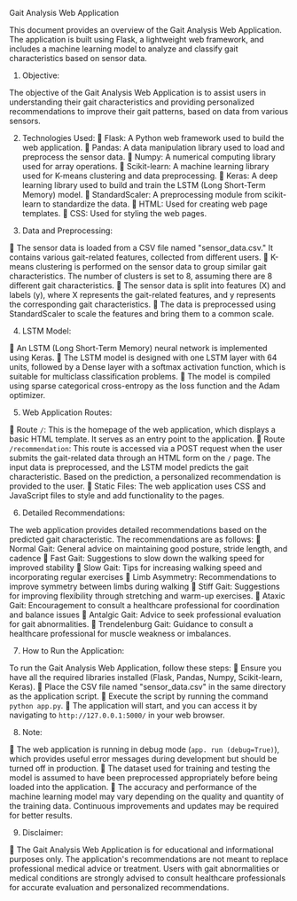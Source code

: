 Gait Analysis Web Application

This document provides an overview of the Gait Analysis Web Application. The application is built using Flask, a lightweight web framework, and includes a machine learning model to analyze and classify gait characteristics based on sensor data.

1. Objective:
   
The objective of the Gait Analysis Web Application is to assist users in understanding their gait characteristics and providing personalized recommendations to improve their gait patterns, based on data from various sensors.

2. Technologies Used:
	Flask: A Python web framework used to build the web application.
	Pandas: A data manipulation library used to load and preprocess the sensor data.
	Numpy: A numerical computing library used for array operations.
	Scikit-learn: A machine learning library used for K-means clustering and data preprocessing.
	Keras: A deep learning library used to build and train the LSTM (Long Short-Term Memory) model.
	StandardScaler: A preprocessing module from scikit-learn to standardize the data.
	HTML: Used for creating web page templates.
	CSS: Used for styling the web pages.

3. Data and Preprocessing:
   
	The sensor data is loaded from a CSV file named "sensor_data.csv." It contains various gait-related features, collected from different users.
	K-means clustering is performed on the sensor data to group similar gait characteristics. The number of clusters is set to 8, assuming there are 8 different gait characteristics.
	The sensor data is split into features (X) and labels (y), where X represents the gait-related features, and y represents the corresponding gait characteristics.
	The data is preprocessed using StandardScaler to scale the features and bring them to a common scale.

4. LSTM Model:
   
	An LSTM (Long Short-Term Memory) neural network is implemented using Keras.
	The LSTM model is designed with one LSTM layer with 64 units, followed by a Dense layer with a softmax activation function, which is suitable for multiclass classification problems.
	The model is compiled using sparse categorical cross-entropy as the loss function and the Adam optimizer.

5. Web Application Routes:
    
	Route `/`: This is the homepage of the web application, which displays a basic HTML template. It serves as an entry point to the application.
	Route `/recommendation`: This route is accessed via a POST request when the user submits the gait-related data through an HTML form on the `/` page. The input data is preprocessed, and the LSTM model predicts the gait characteristic. Based on the prediction, a personalized recommendation is provided to the user.
	Static Files: The web application uses CSS and JavaScript files to style and add functionality to the pages.

6. Detailed Recommendations:
    
The web application provides detailed recommendations based on the predicted gait characteristic. The recommendations are as follows:
	Normal Gait: General advice on maintaining good posture, stride length, and cadence
	Fast Gait: Suggestions to slow down the walking speed for improved stability
	Slow Gait: Tips for increasing walking speed and incorporating regular exercises
	Limb Asymmetry:  Recommendations to improve symmetry between limbs during walking
	Stiff Gait: Suggestions for improving flexibility through stretching and warm-up exercises.
	Ataxic Gait: Encouragement to consult a healthcare professional for coordination and balance issues
	Antalgic Gait: Advice to seek professional evaluation for gait abnormalities.
	Trendelenburg Gait: Guidance to consult a healthcare professional for muscle weakness or imbalances.

7. How to Run the Application:
    
To run the Gait Analysis Web Application, follow these steps:
	Ensure you have all the required libraries installed (Flask, Pandas, Numpy, Scikit-learn, Keras).
	Place the CSV file named "sensor_data.csv" in the same directory as the application script.
	Execute the script by running the command `python app.py`.
	The application will start, and you can access it by navigating to `http://127.0.0.1:5000/` in your web browser.

8. Note:
    
	The web application is running in debug mode (`app. run (debug=True)`), which provides useful error messages during development but should be turned off in production.
	The dataset used for training and testing the model is assumed to have been preprocessed appropriately before being loaded into the application.
	The accuracy and performance of the machine learning model may vary depending on the quality and quantity of the training data. Continuous improvements and updates may be required for better results.

9. Disclaimer:
    
	The Gait Analysis Web Application is for educational and informational purposes only. The application's recommendations are not meant to replace professional medical advice or treatment. Users with gait abnormalities or medical conditions are strongly advised to consult healthcare professionals for accurate evaluation and personalized recommendations.

 
